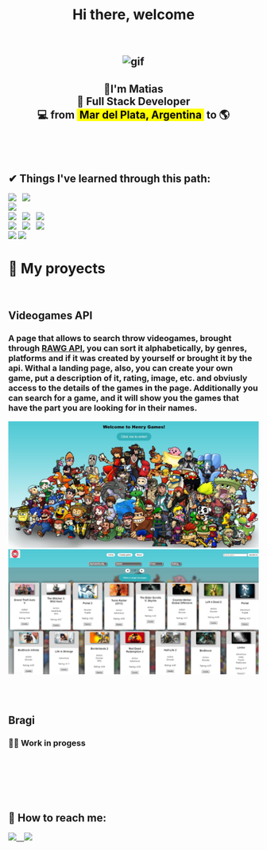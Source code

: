 <h1 align='center'> Hi there, welcome</h1>

<br/>

<h2 align="center">
    <img src="https://i.pinimg.com/originals/e4/26/70/e426702edf874b181aced1e2fa5c6cde.gif" alt="gif" />
</h2>

<h2 align="center">
    👋I'm Matias <br/>🚀 Full Stack Developer <br/> 💻 from <mark> &nbsp;Mar del Plata, Argentina&nbsp;</mark> to 🌎
</h2>

&nbsp;&nbsp;

</br>


## ✔ Things I've learned through this path:

<p>
    <code><img width=auto src="https://www.vectorlogo.zone/logos/w3_html5/w3_html5-ar21.svg"></code>&nbsp;&nbsp;
    <code><img width=auto height="50px" src="https://www.vectorlogo.zone/logos/w3_css/w3_css-icon.svg"></code><br />
    <code><img width=auto height="50px" src="https://www.vectorlogo.zone/logos/javascript/javascript-horizontal.svg"></code><br />
    <code><img width=auto src="https://www.vectorlogo.zone/logos/reactjs/reactjs-ar21.svg"></code>&nbsp;&nbsp;
    <code><img width=auto height="45" src="https://cdn.worldvectorlogo.com/logos/redux.svg"></code>&nbsp;&nbsp;
    <code><img width=auto src="https://www.vectorlogo.zone/logos/getbootstrap/getbootstrap-ar21.svg"></code><br/>
    <code><img width=auto src="https://www.vectorlogo.zone/logos/nodejs/nodejs-ar21.svg"></code>&nbsp;&nbsp;
    <code><img  width=auto height="50px" src="https://www.vectorlogo.zone/logos/expressjs/expressjs-ar21.svg"></code>&nbsp;&nbsp;
    <code><img width=auto src="https://www.vectorlogo.zone/logos/git-scm/git-scm-ar21.svg"></code><br />
    <code><img width=auto src="https://www.vectorlogo.zone/logos/postgresql/postgresql-ar21.svg"></code>
    <code><img width=auto src="https://www.vectorlogo.zone/logos/sequelizejs/sequelizejs-ar21.svg"></code><br />
</p>

<h1> 📌 My proyects </h1>

<br/>

<h2>Videogames API</h2>
<h3>
A page that allows to search throw videogames, brought through <a href="https://rawg.io/apidocs">RAWG API</a>, you can sort it alphabetically, by genres, platforms and if it was created by yourself or brought it by the api.
Withal a landing page, also, you can create your own game, put a description of it, rating, image, etc. and obviusly access to the details of the games in the page.
Additionally you can search for a game, and it will show you the games that have the part you are looking for in their names.
</h3>
<p>
    <a><img src="https://github.com/MatiFitti/matifitti/blob/main/images/Landing.jpg"></a>
    <a><img src="https://github.com/MatiFitti/matifitti/blob/main/images/Home.jpg"></a>
</p>

<br/><br/>

<h2>Bragi</h2>

<h3>🔨🔌 Work in progess</h3>

<br/><br/><br/>

<br/>

## 📎 How to reach me:
<span >
<a href="https://www.linkedin.com/in/matías-fittipaldi-69298b168/" ><img width="5%" src="https://www.vectorlogo.zone/logos/linkedin/linkedin-tile.svg"> &nbsp;&nbsp;
<a href="mailto:matifitti@gmail.com" ><img width="5%" src="https://www.vectorlogo.zone/logos/gmail/gmail-tile.svg">
</span>

<!--
**MatiFitti/matifitti** is a ✨ _special_ ✨ repository because its `README.md` (this file) appears on your GitHub profile.

Here are some ideas to get you started:

- 🔭 I’m currently working on ...
- 🌱 I’m currently learning ...
- 👯 I’m looking to collaborate on ...
- 🤔 I’m looking for help with ...
- 💬 Ask me about ...
- 📫 How to reach me: ...
- 😄 Pronouns: ...
- ⚡ Fun fact: ...
-->
